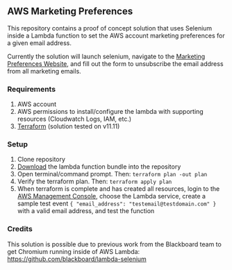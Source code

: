 ## AWS Marketing Preferences
This repository contains a proof of concept solution that uses Selenium inside a Lambda function to set the AWS account marketing preferences for a given email address.

Currently the solution will launch selenium, navigate to the [Marketing Preferences Website](https://pages.awscloud.com/communication-preferences.html), and fill out the form to unsubscribe the email address from all marketing emails.

### Requirements
1. AWS account
1. AWS permissions to install/configure the lambda with supporting resources (Cloudwatch Logs, IAM, etc.)
1. [Terraform](https://www.terraform.io/downloads.html) (solution tested on v11.11)

### Setup
1. Clone repository
1. [Download](https://github.com/nspottsie/aws-marketing-preferences/releases/download/v1.0/set_marketing_preferences_lambda.zip) the lambda function bundle into the repository
1. Open terminal/command prompt. Then: `terraform plan -out plan`
1. Verify the terraform plan. Then: `terraform apply plan`
1. When terraform is complete and has created all resources, login to the [AWS Management Console](https://console.aws.amazon.com/), choose the Lambda service, create a sample test event `{ "email_address": "testemail@testdomain.com" }` with a valid email address, and test the function

### Credits
This solution is possible due to previous work from the Blackboard team to get Chromium running inside of AWS Lambda: https://github.com/blackboard/lambda-selenium
